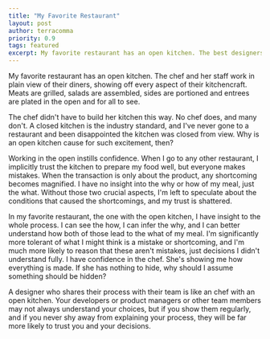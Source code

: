 ```yaml
---
title: "My Favorite Restaurant"
layout: post
author: terracomma
priority: 0.9
tags: featured
excerpt: My favorite restaurant has an open kitchen. The best designers do too.
---
```


My favorite restaurant has an open kitchen. The chef and her staff work in plain view of their diners, showing off every aspect of their kitchencraft. Meats are grilled, salads are assembled, sides are portioned and entrees are plated in the open and for all to see.

The chef didn't have to build her kitchen this way. No chef does, and many don't. A closed kitchen is the industry standard, and I've never gone to a restaurant and been disappointed the kitchen was closed from view. Why is an open kitchen cause for such excitement, then?

Working in the open instills confidence. When I go to any other restaurant, I implicitly trust the kitchen to prepare my food well, but everyone makes mistakes. When the transaction is only about the product, any shortcoming becomes magnified. I have no insight into the why or how of my meal, just the what. Without those two crucial aspects, I'm left to speculate about the conditions that caused the shortcomings, and my trust is shattered.

In my favorite restaurant, the one with the open kitchen, I have insight to the whole process. I can see the how, I can infer the why, and I can better understand how both of those lead to the what of my meal. I'm significantly more tolerant of what I might think is a mistake or shortcoming, and I'm much more likely to reason that these aren't mistakes, just decisions I didn't understand fully. I have confidence in the chef. She's showing me how everything is made. If she has nothing to hide, why should I assume something should be hidden?

A designer who shares their process with their team is like an chef with an open kitchen. Your developers or product managers or other team members may not always understand your choices, but if you show them regularly, and if you never shy away from explaining your process, they will be far more likely to trust you and your decisions.
